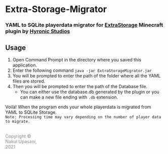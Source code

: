 # Extra-Storage-Migrator
### YAML to SQLite playerdata migrator for <a href="https://www.mc-market.org/resources/19319/">ExtraStorage</a> Minecraft plugin by <a href="https://www.mc-market.org/members/247237/">Hyronic Studios</a>

## Usage
<ol>
  <li>Open Command Prompt in the directory where you saved this application.</li>  
  <li>Enter the following command <code>java -jar ExtraStorageMigrator.jar</code></li>
  <li>You will be prompted to enter the path of the folder where all the YAML files are stored.</li>
  <li>Then you will be prompted to enter the path of the Database file.
    <ul type="circle">
      <li>You can either use the database.db generated by the plugin or you can make a new file ending with <code>.db</code> extension.</li>
    </ol>
  </li>
</ol>
Voilà! When the program ends your whole playerdata is migrated from YAML to SQLite Storage.<br>
<code>Note: Processing time may vary depending on the number of player data to migrate.</code>
<br><br>
<footer>
<p style="float:left; width: 20%; opacity: 0.5">
Copyright © Nakul Upasani, 2021
</p>
</footer>
